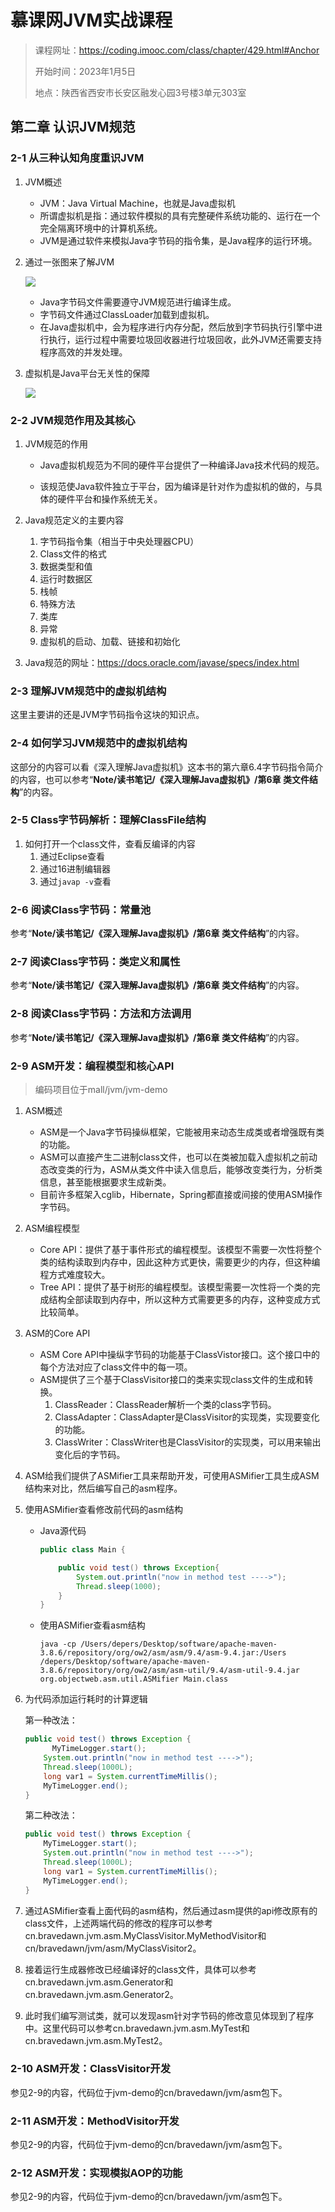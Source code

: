 # 慕课网JVM实战课程

> 课程网址：https://coding.imooc.com/class/chapter/429.html#Anchor
>
> 开始时间：2023年1月5日
>
> 地点：陕西省西安市长安区融发心园3号楼3单元303室

## 第二章 认识JVM规范

### 2-1 从三种认知角度重识JVM

1. JVM概述

   * JVM：Java Virtual Machine，也就是Java虚拟机
   * 所谓虚拟机是指：通过软件模拟的具有完整硬件系统功能的、运行在一个完全隔离环境中的计算机系统。
   * JVM是通过软件来模拟Java字节码的指令集，是Java程序的运行环境。

2. 通过一张图来了解JVM

   ![](../笔记图片/31-慕课网Java虚拟机课程/1.jpeg)

   * Java字节码文件需要遵守JVM规范进行编译生成。
   * 字节码文件通过ClassLoader加载到虚拟机。
   * 在Java虚拟机中，会为程序进行内存分配，然后放到字节码执行引擎中进行执行，运行过程中需要垃圾回收器进行垃圾回收，此外JVM还需要支持程序高效的并发处理。

3. 虚拟机是Java平台无关性的保障

   ![](../笔记图片/31-慕课网Java虚拟机课程/3.jpg)

### 2-2 JVM规范作用及其核心

1. JVM规范的作用

   * Java虚拟机规范为不同的硬件平台提供了一种编译Java技术代码的规范。

   * 该规范使Java软件独立于平台，因为编译是针对作为虚拟机的做的，与具体的硬件平台和操作系统无关。

2. Java规范定义的主要内容

   1. 字节码指令集（相当于中央处理器CPU）
   2. Class文件的格式
   3. 数据类型和值
   4. 运行时数据区
   5. 栈帧
   6. 特殊方法
   7. 类库
   8. 异常
   9. 虚拟机的启动、加载、链接和初始化

3. Java规范的网址：https://docs.oracle.com/javase/specs/index.html

### 2-3 理解JVM规范中的虚拟机结构

这里主要讲的还是JVM字节码指令这块的知识点。

### 2-4 如何学习JVM规范中的虚拟机结构

这部分的内容可以看《深入理解Java虚拟机》这本书的第六章6.4字节码指令简介的内容，也可以参考“**Note/读书笔记/《深入理解Java虚拟机》/第6章 类文件结构**”的内容。

### 2-5 Class字节码解析：理解ClassFile结构

1. 如何打开一个class文件，查看反编译的内容
   1. 通过Eclipse查看
   2. 通过16进制编辑器
   3. 通过`javap -v`查看

### 2-6 阅读Class字节码：常量池

参考“**Note/读书笔记/《深入理解Java虚拟机》/第6章 类文件结构**”的内容。

### 2-7 阅读Class字节码：类定义和属性

参考“**Note/读书笔记/《深入理解Java虚拟机》/第6章 类文件结构**”的内容。

### 2-8 阅读Class字节码：方法和方法调用

参考“**Note/读书笔记/《深入理解Java虚拟机》/第6章 类文件结构**”的内容。

### 2-9 ASM开发：编程模型和核心API

> 编码项目位于mall/jvm/jvm-demo

1. ASM概述
    * ASM是一个Java字节码操纵框架，它能被用来动态生成类或者增强既有类的功能。
    * ASM可以直接产生二进制class文件，也可以在类被加载入虚拟机之前动态改变类的行为，ASM从类文件中读入信息后，能够改变类行为，分析类信息，甚至能根据要求生成新类。
    * 目前许多框架入cglib，Hibernate，Spring都直接或间接的使用ASM操作字节码。
2. ASM编程模型
    * Core API：提供了基于事件形式的编程模型。该模型不需要一次性将整个类的结构读取到内存中，因此这种方式更快，需要更少的内存，但这种编程方式难度较大。
    * Tree API：提供了基于树形的编程模型。该模型需要一次性将一个类的完成结构全部读取到内存中，所以这种方式需要更多的内存，这种变成方式比较简单。
3. ASM的Core API
    * ASM Core API中操纵字节码的功能基于ClassVistor接口。这个接口中的每个方法对应了class文件中的每一项。
    * ASM提供了三个基于ClassVisitor接口的类来实现class文件的生成和转换。
        1. ClassReader：ClassReader解析一个类的class字节码。
        2. ClassAdapter：ClassAdapter是ClassVisitor的实现类，实现要变化的功能。
        3. ClassWriter：ClassWriter也是ClassVisitor的实现类，可以用来输出变化后的字节码。
4. ASM给我们提供了ASMifier工具来帮助开发，可使用ASMifier工具生成ASM结构来对比，然后编写自己的asm程序。

5. 使用ASMifier查看修改前代码的asm结构

    * Java源代码

        ```java
        public class Main {
        
            public void test() throws Exception{
                System.out.println("now in method test ---->");
                Thread.sleep(1000);
            }
        }
        ```

    * 使用ASMifier查看asm结构

        ```
        java -cp /Users/depers/Desktop/software/apache-maven-3.8.6/repository/org/ow2/asm/asm/9.4/asm-9.4.jar:/Users
        /depers/Desktop/software/apache-maven-3.8.6/repository/org/ow2/asm/asm-util/9.4/asm-util-9.4.jar org.objectweb.asm.util.ASMifier Main.class
        ```

6. 为代码添加运行耗时的计算逻辑

    第一种改法：

    ```java
    public void test() throws Exception {
    	  MyTimeLogger.start();
      	System.out.println("now in method test ---->");
      	Thread.sleep(1000L);
      	long var1 = System.currentTimeMillis();
      	MyTimeLogger.end();
    }
    ```

    第二种改法：

    ```java
    public void test() throws Exception {
        MyTimeLogger.start();
        System.out.println("now in method test ---->");
        Thread.sleep(1000L);
        long var1 = System.currentTimeMillis();
        MyTimeLogger.end();
    }
    ```

7. 通过ASMifier查看上面代码的asm结构，然后通过asm提供的api修改原有的class文件，上述两端代码的修改的程序可以参考cn.bravedawn.jvm.asm.MyClassVisitor.MyMethodVisitor和cn/bravedawn/jvm/asm/MyClassVisitor2。

8. 接着运行生成器修改已经编译好的class文件，具体可以参考cn.bravedawn.jvm.asm.Generator和cn.bravedawn.jvm.asm.Generator2。

9. 此时我们编写测试类，就可以发现asm针对字节码的修改意见体现到了程序中。这里代码可以参考cn.bravedawn.jvm.asm.MyTest和cn.bravedawn.jvm.asm.MyTest2。

### 2-10 ASM开发：ClassVisitor开发

参见2-9的内容，代码位于jvm-demo的cn/bravedawn/jvm/asm包下。

### 2-11 ASM开发：MethodVisitor开发

参见2-9的内容，代码位于jvm-demo的cn/bravedawn/jvm/asm包下。

### 2-12 ASM开发：实现模拟AOP的功能

参见2-9的内容，代码位于jvm-demo的cn/bravedawn/jvm/asm包下。

